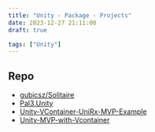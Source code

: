 ```yaml
---
title: "Unity - Package - Projects"
date: 2023-12-27 21:11:00
draft: true

tags: ["Unity"]
---
```


## Repo
- [gubicsz/Solitaire](https://github.com/gubicsz/Solitaire)
- [Pal3.Unity](https://github.com/0x7c13/Pal3.Unity)
- [Unity-VContainer-UniRx-MVP-Example](https://github.com/jinhosung96/Unity-VContainer-UniRx-MVP-Example)
- [Unity-MVP-with-Vcontainer](https://github.com/NorthTH/Unity-MVP-with-Vcontainer)